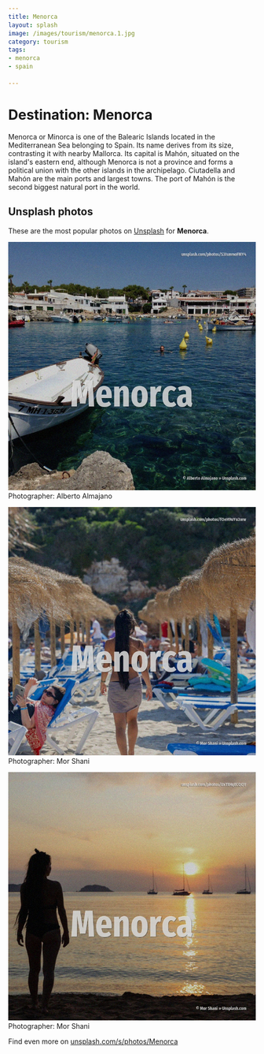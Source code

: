 ```yaml
---
title: Menorca
layout: splash
image: /images/tourism/menorca.1.jpg
category: tourism
tags:
- menorca
- spain

---
```

# Destination: Menorca

Menorca or Minorca  is one of the Balearic Islands located in the Mediterranean Sea belonging to  Spain. Its name derives from its size, contrasting it with nearby Mallorca. Its capital is Mahón, situated on the island's eastern end, although Menorca is not a province and  forms a political union with the other islands in the archipelago. Ciutadella and Mahón are the main ports and largest towns. The port of Mahón is the second biggest natural port in the world. 

 
## Unsplash photos
These are the most popular photos on [Unsplash](https://unsplash.com) for **Menorca**.
 
![Menorca](/images/tourism/menorca.1.jpg)
Photographer:  Alberto Almajano
 
![Menorca](/images/tourism/menorca.2.jpg)
Photographer:  Mor Shani
 
![Menorca](/images/tourism/menorca.3.jpg)
Photographer:  Mor Shani
 
Find even more on [unsplash.com/s/photos/Menorca](https://unsplash.com/s/photos/Menorca)
 
